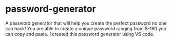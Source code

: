 # password-generator

A password generator that will help you create the perfect password no one can hack! You are able to create a unique password ranging from 8-160 you can copy and paste.  I created this password generator using VS code. 